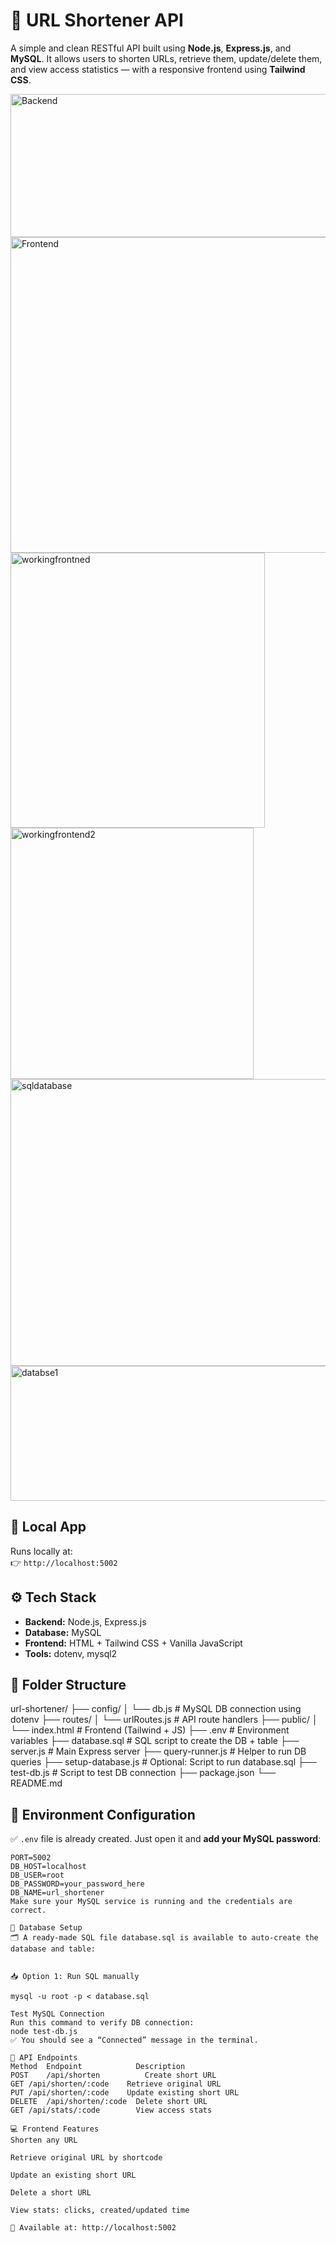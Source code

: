 # 🔗 URL Shortener API

A simple and clean RESTful API built using **Node.js**, **Express.js**, and **MySQL**. It allows users to shorten URLs, retrieve them, update/delete them, and view access statistics — with a responsive frontend using **Tailwind CSS**.

<img width="526" height="229" alt="Backend" src="https://github.com/user-attachments/assets/b33ce3b6-c0a4-4b32-af35-eb0f43494e69" />
<img width="694" height="505" alt="Frontend" src="https://github.com/user-attachments/assets/536155b6-5f04-44db-a48a-4593e48d2442" />
<img width="407" height="440" alt="workingfrontned" src="https://github.com/user-attachments/assets/9076c9c5-81d4-4683-8260-cca7d85be0ad" />
<img width="389" height="402" alt="workingfrontend2" src="https://github.com/user-attachments/assets/53b0a6a8-12c3-4da0-a8cd-07979fd73a5d" />
<img width="789" height="459" alt="sqldatabase" src="https://github.com/user-attachments/assets/40956afa-cf62-4467-9b6d-fa45c8c2d1c3" />
<img width="629" height="216" alt="databse1" src="https://github.com/user-attachments/assets/b733c753-61da-4a32-8290-617173570283" />





## 🚀 Local App

Runs locally at:  
👉 `http://localhost:5002`



## ⚙️ Tech Stack

- **Backend:** Node.js, Express.js  
- **Database:** MySQL  
- **Frontend:** HTML + Tailwind CSS + Vanilla JavaScript  
- **Tools:** dotenv, mysql2



## 📁 Folder Structure

url-shortener/
├── config/
│ └── db.js # MySQL DB connection using dotenv
├── routes/
│ └── urlRoutes.js # API route handlers
├── public/
│ └── index.html # Frontend (Tailwind + JS)
├── .env # Environment variables 
├── database.sql # SQL script to create the DB + table
├── server.js # Main Express server
├── query-runner.js # Helper to run DB queries
├── setup-database.js # Optional: Script to run database.sql
├── test-db.js # Script to test DB connection
├── package.json
└── README.md

## 🔐 Environment Configuration

✅ `.env` file is already created. Just open it and **add your MySQL password**:

```env
PORT=5002
DB_HOST=localhost
DB_USER=root
DB_PASSWORD=your_password_here
DB_NAME=url_shortener
Make sure your MySQL service is running and the credentials are correct.

🧠 Database Setup
🗂️ A ready-made SQL file database.sql is available to auto-create the database and table:


📥 Option 1: Run SQL manually

mysql -u root -p < database.sql

Test MySQL Connection
Run this command to verify DB connection:
node test-db.js
✅ You should see a “Connected” message in the terminal.

📡 API Endpoints
Method	Endpoint        	Description
POST	/api/shorten	      Create short URL
GET	/api/shorten/:code	  Retrieve original URL
PUT	/api/shorten/:code	  Update existing short URL
DELETE	/api/shorten/:code	Delete short URL
GET	/api/stats/:code	    View access stats

💻 Frontend Features
Shorten any URL

Retrieve original URL by shortcode

Update an existing short URL

Delete a short URL

View stats: clicks, created/updated time

📍 Available at: http://localhost:5002
